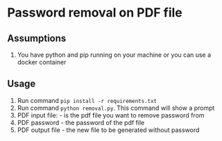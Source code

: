 # Password removal on PDF file 

## Assumptions 
1. You have python and pip running on your machine or you can use a docker container

## Usage 
1. Run command `pip install -r requirements.txt`
2. Run command `python removal.py`. This command will show a prompt 
3. PDF input file: - is the pdf file you want to remove password from 
4. PDF password - the password of the pdf file
5. PDF output file - the new file to be generated without password